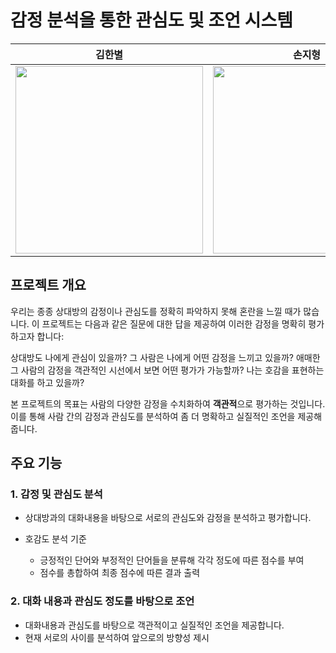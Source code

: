 # 감정 분석을 통한 관심도 및 조언 시스템
| 김한별 | 손지형 | 유지환 | 조윤서 |
| :---: | :---: | :---: | :---: |
| <img src="https://github.com/user-attachments/assets/260116cd-e256-412f-a050-c40fe591a114" width="300"> | <img src="https://github.com/user-attachments/assets/6b676bff-a891-48b8-a1f8-2341e9b0b9cf" width="300"> | <img src="https://github.com/user-attachments/assets/7bca579f-f5bd-49be-94be-65dd61f1d71e" width="300"> | <img src="https://avatars.githubusercontent.com/u/173759702?s=400&v=4" width="300"> |

## 프로젝트 개요

우리는 종종 상대방의 감정이나 관심도를 정확히 파악하지 못해 혼란을 느낄 때가 많습니다. 이 프로젝트는 다음과 같은 질문에 대한 답을 제공하여 이러한 감정을 명확히 평가하고자 합니다:

상대방도 나에게 관심이 있을까?
그 사람은 나에게 어떤 감정을 느끼고 있을까?
애매한 그 사람의 감정을 객관적인 시선에서 보면 어떤 평가가 가능할까?
나는 호감을 표현하는 대화를 하고 있을까?

본 프로젝트의 목표는 사람의 다양한 감정을 수치화하여 **객관적**으로 평가하는 것입니다. 이를 통해 사람 간의 감정과 관심도를 분석하여 좀 더 명확하고 실질적인 조언을 제공해줍니다.

## 주요 기능

### 1. 감정 및 관심도 분석
    
- 상대방과의 대화내용을 바탕으로 서로의 관심도와 감정을 분석하고 평가합니다.

- 호감도 분석 기준

    - 긍정적인 단어와 부정적인 단어들을 분류해 각각 정도에 따른 점수를 부여
    - 점수를 총합하여 최종 점수에 따른 결과 출력


### 2. 대화 내용과 관심도 정도를 바탕으로 조언

- 대화내용과 관심도를 바탕으로 객관적이고 실질적인 조언을 제공합니다.
- 현재 서로의 사이를 분석하여 앞으로의 방향성 제시
